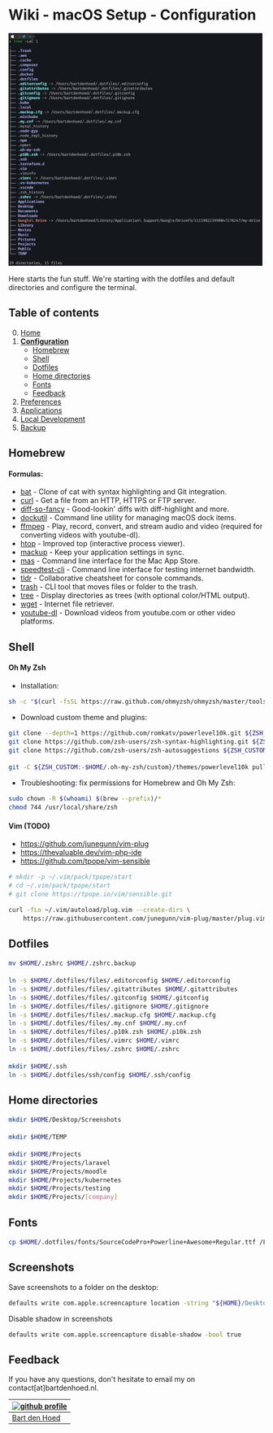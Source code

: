 # Wiki - macOS Setup - Configuration

<img src="/.images/macos_setup_iterm_folders.png" width="500px" alt="macos setup iterm folders">

Here starts the fun stuff. We're starting with the dotfiles and default directories and configure the terminal.

## Table of contents
0. [Home](/current-setups/macos-setup/0-home.md)
1. [**Configuration**](/current-setups/macos-setup/1-configuration.md)
	* [Homebrew](#homebrew)
	* [Shell](#shell)
    * [Dotfiles](#dotfiles)
    * [Home directories](#home-directories)
    * [Fonts](#fonts)
    * [Feedback](#feedback)
2. [Preferences](/current-setups/macos-setup/2-preferences.md)
3. [Applications](/current-setups/macos-setup/3-applications.md)
4. [Local Development](/current-setups/macos-setup/4-local-development.md)
5. [Backup](/current-setups/macos-setup/5-backup.md)

## Homebrew
#### Formulas:
* [bat](https://github.com/sharkdp/bat) - Clone of cat with syntax highlighting and Git integration.
* [curl](https://curl.se/) - Get a file from an HTTP, HTTPS or FTP server.
* [diff-so-fancy](https://github.com/so-fancy/diff-so-fancy) - Good-lookin' diffs with diff-highlight and more.
* [dockutil](https://github.com/kcrawford/dockutil) - Command line utility for managing macOS dock items.
* [ffmpeg](https://github.com/FFmpeg/FFmpeg) - Play, record, convert, and stream audio and video (required for converting videos with youtube-dl).
* [htop](https://htop.dev/) - Improved top (interactive process viewer).
* [mackup](https://github.com/lra/mackup) - Keep your application settings in sync.
* [mas](https://github.com/mas-cli/mas) - Command line interface for the Mac App Store.
* [speedtest-cli](https://github.com/sivel/speedtest-cli) - Command line interface for testing internet bandwidth.
* [tldr](https://github.com/tldr-pages/tldr) - Collaborative cheatsheet for console commands.
* [trash](https://github.com/ali-rantakari/trash) - CLI tool that moves files or folder to the trash.
* [tree](https://formulae.brew.sh/formula/tree) - Display directories as trees (with optional color/HTML output).
* [wget](https://www.gnu.org/software/wget/) - Internet file retriever.
* [youtube-dl](https://github.com/l1ving/youtube-dl) - Download videos from youtube.com or other video platforms.

## Shell
#### Oh My Zsh
* Installation:
```bash
sh -c "$(curl -fsSL https://raw.github.com/ohmyzsh/ohmyzsh/master/tools/install.sh)"
```

* Download custom theme and plugins:
```bash
git clone --depth=1 https://github.com/romkatv/powerlevel10k.git ${ZSH_CUSTOM:-$HOME/.oh-my-zsh/custom}/themes/powerlevel10k
git clone https://github.com/zsh-users/zsh-syntax-highlighting.git ${ZSH_CUSTOM:-$HOME/.oh-my-zsh/custom}/plugins/zsh-syntax-highlighting
git clone https://github.com/zsh-users/zsh-autosuggestions ${ZSH_CUSTOM:-$HOME/.oh-my-zsh/custom}/plugins/zsh-autosuggestions

git -C ${ZSH_CUSTOM:-$HOME/.oh-my-zsh/custom}/themes/powerlevel10k pull
```

* Troubleshooting: fix permissions for Homebrew and Oh My Zsh:
```bash
sudo chown -R $(whoami) $(brew --prefix)/*
chmod 744 /usr/local/share/zsh
```

#### Vim (TODO)
* https://github.com/junegunn/vim-plug
* https://thevaluable.dev/vim-php-ide
* https://github.com/tpope/vim-sensible
```bash
# mkdir -p ~/.vim/pack/tpope/start
# cd ~/.vim/pack/tpope/start
# git clone https://tpope.io/vim/sensible.git
```

```bash
curl -fLo ~/.vim/autoload/plug.vim --create-dirs \
    https://raw.githubusercontent.com/junegunn/vim-plug/master/plug.vim
```

## Dotfiles
```bash
mv $HOME/.zshrc $HOME/.zshrc.backup

ln -s $HOME/.dotfiles/files/.editorconfig $HOME/.editorconfig
ln -s $HOME/.dotfiles/files/.gitattributes $HOME/.gitattributes
ln -s $HOME/.dotfiles/files/.gitconfig $HOME/.gitconfig
ln -s $HOME/.dotfiles/files/.gitignore $HOME/.gitignore
ln -s $HOME/.dotfiles/files/.mackup.cfg $HOME/.mackup.cfg
ln -s $HOME/.dotfiles/files/.my.cnf $HOME/.my.cnf
ln -s $HOME/.dotfiles/files/.p10k.zsh $HOME/.p10k.zsh
ln -s $HOME/.dotfiles/files/.vimrc $HOME/.vimrc
ln -s $HOME/.dotfiles/files/.zshrc $HOME/.zshrc

mkdir $HOME/.ssh
ln -s $HOME/.dotfiles/ssh/config $HOME/.ssh/config
```

## Home directories
```bash
mkdir $HOME/Desktop/Screenshots

mkdir $HOME/TEMP

mkdir $HOME/Projects
mkdir $HOME/Projects/laravel
mkdir $HOME/Projects/moodle
mkdir $HOME/Projects/kubernetes
mkdir $HOME/Projects/testing
mkdir $HOME/Projects/[company]
```

## Fonts
```bash
cp $HOME/.dotfiles/fonts/SourceCodePro+Powerline+Awesome+Regular.ttf /Library/Fonts/
```

## Screenshots
Save screenshots to a folder on the desktop:
```bash
defaults write com.apple.screencapture location -string "${HOME}/Desktop/Screenshots"
```

Disable shadow in screenshots
```bash
defaults write com.apple.screencapture disable-shadow -bool true
```

## Feedback
If you have any questions, don't hesitate to email my on contact[at]bartdenhoed.nl.

| [![github profile](/.images/me_pixar_small.png)](https://github.com/bartdenhoed) |
|---|
| [Bart den Hoed](https://github.com/bartdenhoed) |